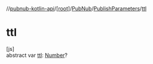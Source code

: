 //[pubnub-kotlin-api](../../../../index.md)/[[root]](../../index.md)/[PubNub](../index.md)/[PublishParameters](index.md)/[ttl](ttl.md)

# ttl

[js]\
abstract var [ttl](ttl.md): [Number](https://kotlinlang.org/api/latest/jvm/stdlib/kotlin-stdlib/kotlin/-number/index.html)?
